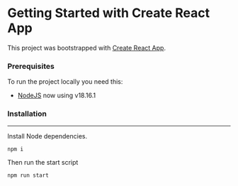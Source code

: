# Getting Started with Create React App

This project was bootstrapped with [Create React App](https://github.com/facebook/create-react-app).

### Prerequisites

To run the project locally you need this:

- [NodeJS](https://nodejs.org/en/) now using v18.16.1

### Installation

---

Install Node dependencies.

```bash
npm i
```

Then run the start script

```bash
npm run start
```

